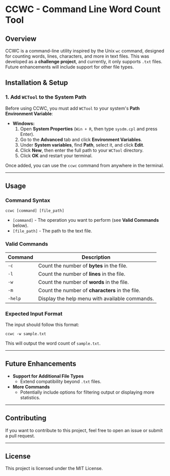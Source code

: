 # CCWC - Command Line Word Count Tool  

## **Overview**
CCWC is a command-line utility inspired by the Unix `wc` command, designed for counting words, lines, characters, and more in text files. This was developed as a **challenge project**, and currently, it only supports `.txt` files. Future enhancements will include support for other file types.

## **Installation & Setup**
### **1. Add `WCTool` to the System Path**
Before using CCWC, you must add `WCTool` to your system's **Path Environment Variable**:
- **Windows:**  
  1. Open **System Properties** (`Win + R`, then type `sysdm.cpl` and press Enter).
  2. Go to the **Advanced** tab and click **Environment Variables**.
  3. Under **System variables**, find **Path**, select it, and click **Edit**.
  4. Click **New**, then enter the full path to your `WCTool` directory.
  5. Click **OK** and restart your terminal.

Once added, you can use the `ccwc` command from anywhere in the terminal.

---

## **Usage**
### **Command Syntax**
```
ccwc [command] [file_path]
```
- `[command]` - The operation you want to perform (see **Valid Commands** below).
- `[file_path]` - The path to the text file.

### **Valid Commands**
| Command  | Description |
|----------|------------|
| `-c`     | Count the number of **bytes** in the file. |
| `-l`     | Count the number of **lines** in the file. |
| `-w`     | Count the number of **words** in the file. |
| `-m`     | Count the number of **characters** in the file. |
| `-help`  | Display the help menu with available commands. |

### **Expected Input Format**
The input should follow this format:
```
ccwc -w sample.txt
```
This will output the word count of `sample.txt`.

---

## **Future Enhancements**
- **Support for Additional File Types**  
  - Extend compatibility beyond `.txt` files.
- **More Commands**  
  - Potentially include options for filtering output or displaying more statistics.

---

## **Contributing**
If you want to contribute to this project, feel free to open an issue or submit a pull request.

---

## **License**
This project is licensed under the MIT License.

